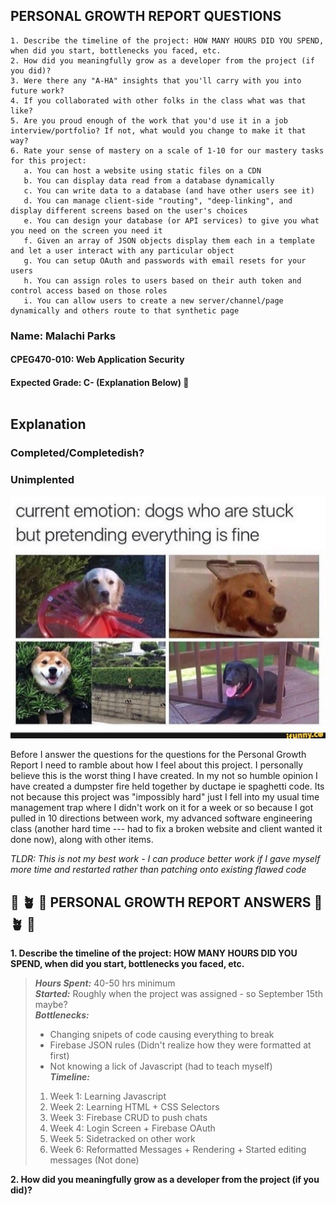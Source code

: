 ## PERSONAL GROWTH REPORT QUESTIONS ##
    1. Describe the timeline of the project: HOW MANY HOURS DID YOU SPEND, when did you start, bottlenecks you faced, etc.
    2. How did you meaningfully grow as a developer from the project (if you did)?
    3. Were there any "A-HA" insights that you'll carry with you into future work?
    4. If you collaborated with other folks in the class what was that like?
    5. Are you proud enough of the work that you'd use it in a job interview/portfolio? If not, what would you change to make it that way?
    6. Rate your sense of mastery on a scale of 1-10 for our mastery tasks for this project:
       a. You can host a website using static files on a CDN
       b. You can display data read from a database dynamically
       c. You can write data to a database (and have other users see it)
       d. You can manage client-side "routing", "deep-linking", and display different screens based on the user's choices
       e. You can design your database (or API services) to give you what you need on the screen you need it
       f. Given an array of JSON objects display them each in a template and let a user interact with any particular object
       g. You can setup OAuth and passwords with email resets for your users
       h. You can assign roles to users based on their auth token and control access based on those roles
       i. You can allow users to create a new server/channel/page dynamically and others route to that synthetic page


### Name: Malachi Parks ###
#### CPEG470-010: Web Application Security ####
#### Expected Grade: C- (Explanation Below) :face_with_head_bandage: </br> </br> ####

## Explanation ##

### Completed/Completedish? ###
### Unimplented ###

![How I feel after this project](images/CurrentEmotions_Ifunny.jpg)

Before I answer the questions for the questions for the Personal Growth Report I need to ramble about how I feel about this project. I personally believe this is the worst thing I have created. In my not so humble opinion I have created a dumpster fire held together by ductape ie spaghetti code. Its not because this project was "impossibly hard" just I fell into my usual time management trap where I didn't work on it for a week or so because I got pulled in 10 directions between work, my advanced software engineering class (another hard time --- had to fix a broken website and client wanted it done now), along with other items.  

*TLDR: This is not my best work - I can produce better work if I gave myself more time and restarted rather than patching onto existing flawed code*

## :seedling: :potted_plant: :evergreen_tree: PERSONAL GROWTH REPORT ANSWERS :evergreen_tree:  :potted_plant: :seedling: ##

**1. Describe the timeline of the project: HOW MANY HOURS DID YOU SPEND, when did you start, bottlenecks you faced, etc.**

> *__Hours Spent:__* 40-50 hrs minimum </br>
> *__Started:__* Roughly when the project was assigned - so September 15th maybe? </br>
> *__Bottlenecks:__*
>   * Changing snipets of code causing everything to break
>   * Firebase JSON rules (Didn't realize how they were formatted at first)
>   * Not knowing a lick of Javascript (had to teach myself) </br>
> *__Timeline:__*
>   1. Week 1: Learning Javascript
>   2. Week 2: Learning HTML + CSS Selectors
>   3. Week 3: Firebase CRUD to push chats
>   4. Week 4: Login Screen + Firebase OAuth
>   5. Week 5: Sidetracked on other work
>   6. Week 6: Reformatted Messages + Rendering + Started editing messages (Not done)

**2. How did you meaningfully grow as a developer from the project (if you did)?**